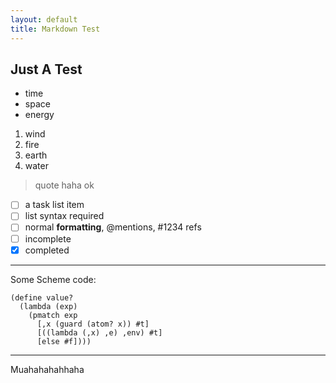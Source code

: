 ```yaml
---
layout: default
title: Markdown Test
---
```


Just A Test
-----------


* time
* space
* energy

1. wind
2. fire
3. earth
4. water

> quote
> haha
> ok

- [ ] a task list item
- [ ] list syntax required
- [ ] normal **formatting**, @mentions, #1234 refs
- [ ] incomplete
- [x] completed

---------------------------------------

Some Scheme code:

    (define value?
      (lambda (exp)
        (pmatch exp
          [,x (guard (atom? x)) #t]
          [((lambda (,x) ,e) ,env) #t]
          [else #f])))

--------------------------

Muahahahahhaha
